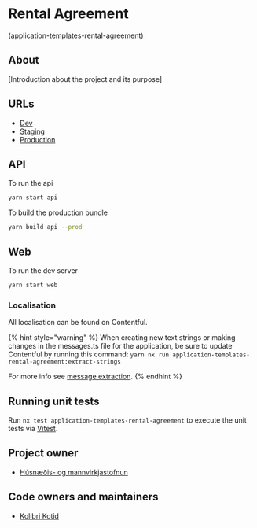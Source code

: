 # Rental Agreement

(application-templates-rental-agreement)

## About

[Introduction about the project and its purpose]

## URLs

- [Dev](https://rental-agreement-application-beta.dev01.devland.is/umsoknir/leigusamningur)
- [Staging](https://beta.staging01.devland.is)
- [Production](https://island.is)

## API

To run the api

```bash
yarn start api
```

To build the production bundle

```bash
yarn build api --prod
```

## Web

To run the dev server

```bash
yarn start web
```

### Localisation

All localisation can be found on Contentful.

<!-- Todo: Add correct links to translations when ready -->
<!-- - [Rental Agreement application translations](https://app.contentful.com/spaces/...) -->
<!-- - [Application system translations](https://app.contentful.com/spaces/...) -->

{% hint style="warning" %}
When creating new text strings or making changes in the messages.ts file for the application, be sure to update Contentful by running this command:
`yarn nx run application-templates-rental-agreement:extract-strings`

For more info see [message extraction](../../../localization/README.md#message-extraction).
{% endhint %}

## Running unit tests

Run `nx test application-templates-rental-agreement` to execute the unit tests via [Vitest](https://vitest.dev/).

## Project owner

- [Húsnæðis- og mannvirkjastofnun](http://www.hms.is)

## Code owners and maintainers

- [Kolibri Kotid](https://github.com/orgs/island-is/teams/kolibri-kotid)
